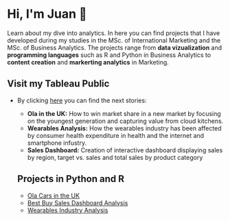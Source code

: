 # Hi, I'm Juan  👋

<p>Learn about my dive into analytics. In here you can find projects that I have developed during my studies in the MSc. of International Marketing and the
MSc. of Business Analytics. The projects range from <strong>data vizualization</strong> and <strong>programming languages</strong> such as R and Python in Business Analytics to 
<strong>content creation</strong> and <strong>markerting analytics</strong> in Marketing.</p>


## Visit my Tableau Public
<ul>
<li> By clicking <a href="https://public.tableau.com/profile/juan.pablo.jaramillo#!/">here</a> you can find the next stories:</li>
<ul>
<li><strong>Ola in the UK:</strong> How to win market share in a new market by focusing on the youngest generation and capturing value from cloud kitchens.</li>
<li><strong>Wearables Analysis:</strong> How the wearables industry has been affected by consumer health expenditure in health and the internet and smartphone infustry.</li>
<li><strong>Sales Dashboard:</strong> Creation of interactive dashboard displaying sales by region, target vs. sales and total sales by product category </li>
</ul>


## Projects in Python and R 
<ul>
<li><a href="https://public.tableau.com/views/OlaCarsintheUK/Story1?:language=en&:display_count=y&:origin=viz_share_link">Ola Cars in the UK</a></li>
<li><a href="https://public.tableau.com/shared/BWSK2BZ3P?:display_count=y&:origin=viz_share_link">Best Buy Sales Dashboard Analysis</a></li>
<li><a href="https://public.tableau.com/views/WearablesAnalysis_16104618729980/Story1?:language=en&:display_count=y&:origin=viz_share_link">Wearables Industry Analysis</a></li>
</ul>
